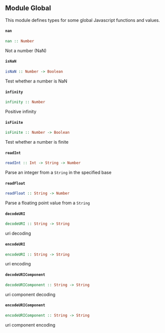 ## Module Global

This module defines types for some global Javascript functions
and values.

#### `nan`

``` purescript
nan :: Number
```

Not a number (NaN)

#### `isNaN`

``` purescript
isNaN :: Number -> Boolean
```

Test whether a number is NaN

#### `infinity`

``` purescript
infinity :: Number
```

Positive infinity

#### `isFinite`

``` purescript
isFinite :: Number -> Boolean
```

Test whether a number is finite

#### `readInt`

``` purescript
readInt :: Int -> String -> Number
```

Parse an integer from a `String` in the specified base

#### `readFloat`

``` purescript
readFloat :: String -> Number
```

Parse a floating point value from a `String`

#### `decodeURI`

``` purescript
decodeURI :: String -> String
```

uri decoding

#### `encodeURI`

``` purescript
encodeURI :: String -> String
```

uri encoding

#### `decodeURIComponent`

``` purescript
decodeURIComponent :: String -> String
```

uri component decoding

#### `encodeURIComponent`

``` purescript
encodeURIComponent :: String -> String
```

uri component encoding


